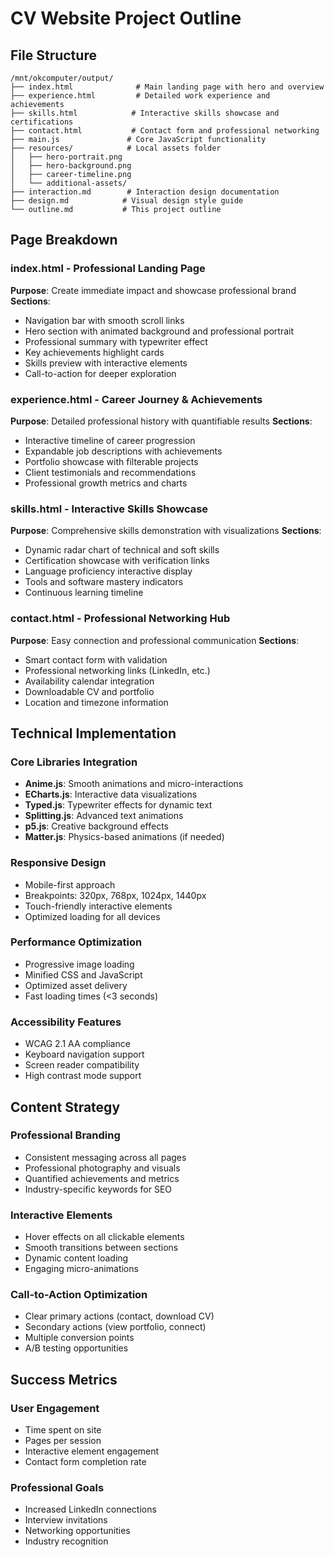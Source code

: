 # CV Website Project Outline

## File Structure
```
/mnt/okcomputer/output/
├── index.html              # Main landing page with hero and overview
├── experience.html         # Detailed work experience and achievements
├── skills.html            # Interactive skills showcase and certifications
├── contact.html           # Contact form and professional networking
├── main.js               # Core JavaScript functionality
├── resources/            # Local assets folder
│   ├── hero-portrait.png
│   ├── hero-background.png
│   ├── career-timeline.png
│   └── additional-assets/
├── interaction.md        # Interaction design documentation
├── design.md            # Visual design style guide
└── outline.md           # This project outline
```

## Page Breakdown

### index.html - Professional Landing Page
**Purpose**: Create immediate impact and showcase professional brand
**Sections**:
- Navigation bar with smooth scroll links
- Hero section with animated background and professional portrait
- Professional summary with typewriter effect
- Key achievements highlight cards
- Skills preview with interactive elements
- Call-to-action for deeper exploration

### experience.html - Career Journey & Achievements
**Purpose**: Detailed professional history with quantifiable results
**Sections**:
- Interactive timeline of career progression
- Expandable job descriptions with achievements
- Portfolio showcase with filterable projects
- Client testimonials and recommendations
- Professional growth metrics and charts

### skills.html - Interactive Skills Showcase
**Purpose**: Comprehensive skills demonstration with visualizations
**Sections**:
- Dynamic radar chart of technical and soft skills
- Certification showcase with verification links
- Language proficiency interactive display
- Tools and software mastery indicators
- Continuous learning timeline

### contact.html - Professional Networking Hub
**Purpose**: Easy connection and professional communication
**Sections**:
- Smart contact form with validation
- Professional networking links (LinkedIn, etc.)
- Availability calendar integration
- Downloadable CV and portfolio
- Location and timezone information

## Technical Implementation

### Core Libraries Integration
- **Anime.js**: Smooth animations and micro-interactions
- **ECharts.js**: Interactive data visualizations
- **Typed.js**: Typewriter effects for dynamic text
- **Splitting.js**: Advanced text animations
- **p5.js**: Creative background effects
- **Matter.js**: Physics-based animations (if needed)

### Responsive Design
- Mobile-first approach
- Breakpoints: 320px, 768px, 1024px, 1440px
- Touch-friendly interactive elements
- Optimized loading for all devices

### Performance Optimization
- Progressive image loading
- Minified CSS and JavaScript
- Optimized asset delivery
- Fast loading times (<3 seconds)

### Accessibility Features
- WCAG 2.1 AA compliance
- Keyboard navigation support
- Screen reader compatibility
- High contrast mode support

## Content Strategy

### Professional Branding
- Consistent messaging across all pages
- Professional photography and visuals
- Quantified achievements and metrics
- Industry-specific keywords for SEO

### Interactive Elements
- Hover effects on all clickable elements
- Smooth transitions between sections
- Dynamic content loading
- Engaging micro-animations

### Call-to-Action Optimization
- Clear primary actions (contact, download CV)
- Secondary actions (view portfolio, connect)
- Multiple conversion points
- A/B testing opportunities

## Success Metrics

### User Engagement
- Time spent on site
- Pages per session
- Interactive element engagement
- Contact form completion rate

### Professional Goals
- Increased LinkedIn connections
- Interview invitations
- Networking opportunities
- Industry recognition